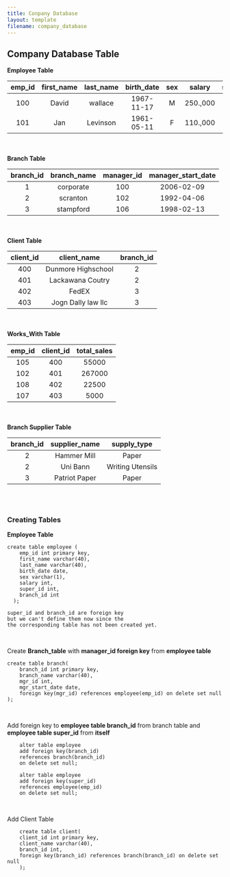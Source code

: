 ```yaml
---
title: Conpany Database 
layout: template
filename: company_database
---
```


## Company Database Table
**Employee Table**

| emp_id | first_name | last_name | birth_date | sex |  salary  | supervisor_id | branch_id |
|:------:|:----------:|:---------:|:----------:|:---:|:--------:|:-------------:|:---------:|
| 100    |  David     | wallace   | 1967-11-17 | M   | 250.,000 |      NULL     |      1    |
| 101    |  Jan       | Levinson  | 1961-05-11 | F   | 110.,000 |      100      |      1    |

<br><br>
**Branch Table**

| branch_id | branch_name | manager_id | manager_start_date |
|:---------:|:-----------:|:----------:|:------------------:|
| 1         | corporate   | 100        |  2006-02-09        |
| 2         | scranton    | 102        |  1992-04-06        |
| 3         | stampford   | 106        |  1998-02-13        |

<br><br>
**Client Table**

| client_id | client_name        | branch_id |
|:---------:|:------------------:|:---------:|
| 400       | Dunmore Highschool | 2         |
| 401       | Lackawana Coutry   | 2         |
| 402       | FedEX              |  3        |
| 403       | Jogn Dally law llc |  3        |

<br><br>
**Works_With Table**

| emp_id | client_id | total_sales |
|:------:|:---------:|:-----------:|
| 105    | 400       | 55000       |
| 102    | 401       | 267000      |
| 108    | 402       | 22500       |
| 107    | 403       |  5000       |

<br><br>
**Branch Supplier Table**

| branch_id | supplier_name | supply_type      |
|:---------:|:-------------:|:----------------:|
| 2         | Hammer Mill   | Paper            |
| 2         | Uni Bann      | Writing Utensils |
| 3         | Patriot Paper | Paper            |

<br><br>
### Creating Tables
**Employee Table**
```
create table employee (
    emp_id int primary key,
    first_name varchar(40),
    last_name varchar(40),
    birth_date date,
    sex varchar(1),
    salary int,
    super_id int, 
    branch_id int
  );

super_id and branch_id are foreign key
but we can't define them now since the
the corresponding table has not been created yet.

```
<br>

Create **Branch_table** with **manager_id foreign key** from **employee table**

```
create table branch(
    branch_id int primary key,
    branch_name varchar(40),
    mgr_id int,
    mgr_start_date date,
    foreign key(mgr_id) references employee(emp_id) on delete set null
);
```

<br>

Add foreign key to **employee table branch_id** from branch table and **employee table super_id** from **itself** 
```
	alter table employee 
	add foreign key(branch_id)
	references branch(branch_id)
	on delete set null;
	
	alter table employee
	add foreign key(super_id)
	references employee(emp_id)
	on delete set null;
```

<br>

Add Client Table
```
	create table client(
	client_id int primary key,
	client_name varchar(40),
	branch_id int,
	foreign key(branch_id) references branch(branch_id) on delete set null
	);
```

<br><br><br>
